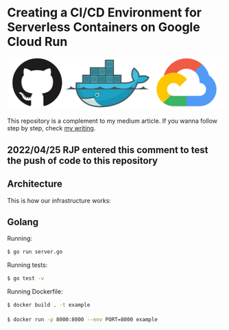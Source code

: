 # Creating a CI/CD Environment for Serverless Containers on Google Cloud Run

![cover](images/cover.png)

This repository is a complement to my medium article. If you wanna follow step by step, check [my writing]().

## 2022/04/25 RJP entered this comment to test the push of code to this repository

## Architecture

This is how our infrastructure works:

## Golang

Running:

```bash
$ go run server.go
```

Running tests:

```bash
$ go test -v
```

Running Dockerfile:

```bash
$ docker build . -t example

$ docker run -p 8000:8000 --env PORT=8000 example
```
